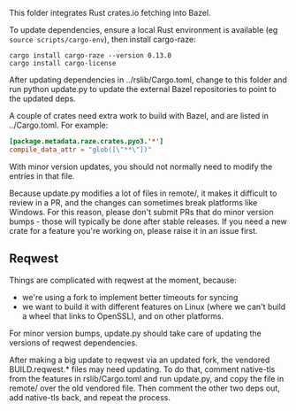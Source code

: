 This folder integrates Rust crates.io fetching into Bazel.

To update dependencies, ensure a local Rust environment is available
(eg `source scripts/cargo-env`), then install cargo-raze:

```
cargo install cargo-raze --version 0.13.0
cargo install cargo-license
```

After updating dependencies in ../rslib/Cargo.toml, change to this
folder and run python update.py to update the external Bazel repositories
to point to the updated deps.

A couple of crates need extra work to build with Bazel, and are listed
in ../Cargo.toml. For example:

```toml
[package.metadata.raze.crates.pyo3.'*']
compile_data_attr = "glob([\"**\"])"
```

With minor version updates, you should not normally need to modify
the entries in that file.

Because update.py modifies a lot of files in remote/, it makes it difficult to
review in a PR, and the changes can sometimes break platforms like Windows. For
this reason, please don't submit PRs that do minor version bumps - those will
typically be done after stable releases. If you need a new crate for a feature
you're working on, please raise it in an issue first.

## Reqwest

Things are complicated with reqwest at the moment, because:

-   we're using a fork to implement better timeouts for syncing
-   we want to build it with different features on Linux (where we can't build a
    wheel that links to OpenSSL), and on other platforms.

For minor version bumps, update.py should take care of updating the versions of
reqwest dependencies.

After making a big update to reqwest via an updated fork, the vendored
BUILD.reqwest.\* files may need updating. To do that, comment native-tls from
the features in rslib/Cargo.toml and run update.py, and copy the file in remote/
over the old vendored file. Then comment the other two deps out, add native-tls
back, and repeat the process.

